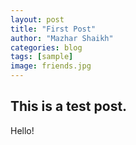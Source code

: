 ```yaml
---
layout: post
title: "First Post"
author: "Mazhar Shaikh"
categories: blog
tags: [sample]
image: friends.jpg
---
```


## This is a test post.
Hello!